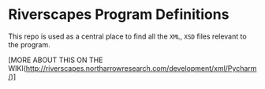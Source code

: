 # Riverscapes Program Definitions

This repo is used as a central place to find all the `XML`, `XSD` files relevant to the program.

[MORE ABOUT THIS ON THE WIKI(http://riverscapes.northarrowresearch.com/development/xml/Pycharm/)]